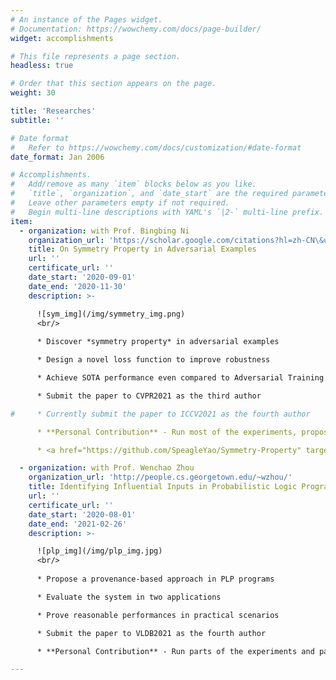 ```yaml
---
# An instance of the Pages widget.
# Documentation: https://wowchemy.com/docs/page-builder/
widget: accomplishments

# This file represents a page section.
headless: true

# Order that this section appears on the page.
weight: 30

title: 'Researches'
subtitle: ''

# Date format
#   Refer to https://wowchemy.com/docs/customization/#date-format
date_format: Jan 2006

# Accomplishments.
#   Add/remove as many `item` blocks below as you like.
#   `title`, `organization`, and `date_start` are the required parameters.
#   Leave other parameters empty if not required.
#   Begin multi-line descriptions with YAML's `|2-` multi-line prefix.
item:
  - organization: with Prof. Bingbing Ni
    organization_url: 'https://scholar.google.com/citations?hl=zh-CN\&user=eUbmKwYAAAAJ'
    title: On Symmetry Property in Adversarial Examples
    url: ''
    certificate_url: ''
    date_start: '2020-09-01'
    date_end: '2020-11-30'
    description: >-

      ![sym_img](/img/symmetry_img.png)
      <br/>
      
      * Discover *symmetry property* in adversarial examples

      * Design a novel loss function to improve robustness

      * Achieve SOTA performance even compared to Adversarial Training

      * Submit the paper to CVPR2021 as the third author

#     * Currently submit the paper to ICCV2021 as the fourth author

      * **Personal Contribution** - Run most of the experiments, propose the final version of the loss function, and participate in paper writing

      * <a href="https://github.com/SpeagleYao/Symmetry-Property" target="_blank">Open Source Code</a> on GitHub

  - organization: with Prof. Wenchao Zhou
    organization_url: 'http://people.cs.georgetown.edu/~wzhou/'
    title: Identifying Influential Inputs in Probabilistic Logic Programming
    url: ''
    certificate_url: ''
    date_start: '2020-08-01'
    date_end: '2021-02-26'
    description: >-

      ![plp_img](/img/plp_img.jpg)
      <br/>
      
      * Propose a provenance-based approach in PLP programs

      * Evaluate the system in two applications

      * Prove reasonable performances in practical scenarios

      * Submit the paper to VLDB2021 as the fourth author

      * **Personal Contribution** - Run parts of the experiments and participate in paper revising

---
```

